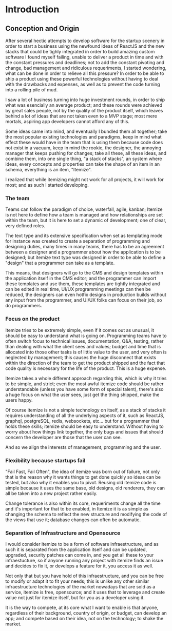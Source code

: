 # Introduction

## Conception and Origin

After several hectic attempts to develop software for the startup scenery in order to start a business using the newfound ideas of ReactJS and the new stacks that could be tighly integrated in order to build amazing custom software I found myself failing, unable to deliver a product in time and with the constant pressures and deadlines; not to add the constant pivoting and change, bad management and ridiculous requeriments, I started wondering, what can be done in order to relieve all this pressure? In order to be able to ship a product using these powerful technologies without having to deal with the drawbacks and expenses, as well as to prevent the code turning into a rolling pile of mud.

I saw a lot of business turning into huge investment rounds, in order to ship what was esencially an average product; and these rounds were achieved by great sales people, not by the quality of the product itself, which leaves behind a lot of ideas that are not taken even to a MVP stage; most mere mortals, aspiring app developers cannot afford any of this.

Some ideas came into mind, and eventually I bundled them all together; take the most popular existing technologies and paradigms, keep in mind what effect these would have in the team that is using them because code does not exist in a vacuum, keep in mind the rookie, the designer, the annoying manager that keeps pushing for changes; take all these, all these ideas, and combine them, into one single thing, "a stack of stacks", an system where ideas, every concepts and properties can take the shape of an item in an schema, everything is an item, "Itemize".

I realized that while itemizing might not work for all projects, it will work for most; and as such I started developing.

### The team

Teams can follow the paradigm of choice, waterfall, agile, kanban; Itemize is not here to define how a team is managed and how relationships are set within the team, but it is here to set a dynamic of development; one of clear, very defined roles.

The text type and its extensive specification when set as templating mode for instance was created to create a separation of programming and designing duties, many times in many teams, there has to be an agreement between a designer and a programmer about how the application is to be designed; but itemize text type was designed in order to be able to define a "design" that a programmer can take as a template.

This means, that designers will go to the CMS and design templates within the application itself in the CMS editor; and the programmer can import these templates and use them, these templates are tightly integrated and can be edited in real time, UI/UX programming meetings can then be reduced, the designers can even hotfix designs in production builds without any input from the programmer, and UI/UX folks can focus on their job, so do programmers.

### Focus on the product

Itemize tries to be extremely simple, even if it comes out as unusual, it should be easy to understand what is going on. Programming teams have to often switch focus to technical issues, documentation, Q&A, testing, rather than dealing with what the client sees and values; budget and time that is allocated into those other tasks is of little value to the user, and very often is neglected by management; this causes the huge disconnect that exists within the direction of the team to get the product shipped and the fact that code quality is necessary for the life of the product. This is a huge expense.

Itemize takes a whole different approach regarding this, which is why it tries to be simple, and strict; even the most awful itemize code should be rather understandable (unless you have some form of special talent), there's also a huge focus on what the user sees, just get the thing shipped, make the users happy.

Of course itemize is not a simple technology on itself, as a stack of stacks it requires understanding of all the underlying aspects of it, such as ReactJS, graphql, postgreSQL, redis, websockets, etc... but for a programmer that holds these skills; itemize should be easy to understand. Without having to worry about how things link together, the only bugs and issues that should concern the developer are those that the user can see.

And so we align the interests of management, programming and the user.

### Flexibility because startups fail

"Fail Fast, Fail Often", the idea of itemize was born out of failure, not only that is the reason why it wants things to get done quickly so ideas can be tested, but also why it enables you to pivot. Reusing old itemize code is simple because it uses the same base, old designs, old renderers, they can all be taken into a new project rather easily.

Change tolerance is also within its core, requeriments change all the time and it's important for that to be enabled, in Itemize it is as simple as changing the schema to reflect the new structure and modifying the code of the views that use it; database changes can often be automatic.

### Separation of Infrastructure and Opensource

I would consider itemize to be a form of software infraestructure, and as such it is separated from the application itself and can be updated, upgraded, security patches can come in, and you get all these to your infraestucture, so if anyone running any project with itemize finds an issue and decides to fix it, or develops a feature for it, you access it as well.

Not only that but you have hold of this infraestructure, and you can be free to modify or adapt it to fit your needs; this is unlike any other similar infraestructure technologies of the market nowadays that are sold as a service, itemize is free, opensource; and it uses that to leverage and create value not just for itemize itself, but for you as a developer using it.

It is the way to compete, at its core what I want to enable is that anyone, regardless of their background, country of origin, or budget, can develop an app; and compete based on their idea, not on the technology; to shake the market.